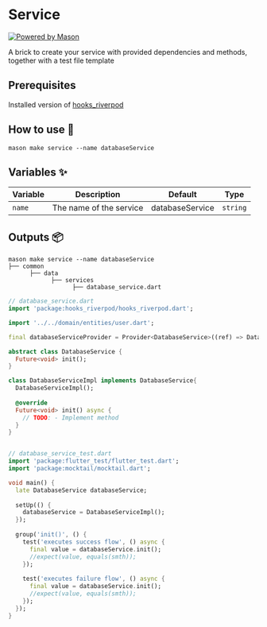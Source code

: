 # Service

[![Powered by Mason](https://img.shields.io/endpoint?url=https%3A%2F%2Ftinyurl.com%2Fmason-badge)](https://github.com/felangel/mason)

A brick to create your service with provided dependencies and methods, together with a test file template

## Prerequisites

Installed version of [hooks_riverpod](https://pub.dev/packages/hooks_riverpod)

## How to use 🚀

```
mason make service --name databaseService
```

## Variables ✨

| Variable       | Description             | Default         | Type      |
|----------------|-------------------------|-----------------| --------- |
| `name`         | The name of the service | databaseService | `string`  |

## Outputs 📦

```
mason make service --name databaseService
├── common
      ├── data
            ├── services
                  ├── database_service.dart
```

```dart
// database_service.dart
import 'package:hooks_riverpod/hooks_riverpod.dart';

import '../../domain/entities/user.dart';

final databaseServiceProvider = Provider<DatabaseService>((ref) => DatabaseServiceImpl());

abstract class DatabaseService { 
  Future<void> init();
}

class DatabaseServiceImpl implements DatabaseService{
  DatabaseServiceImpl();
  
  @override
  Future<void> init() async {
    // TODO: - Implement method
  } 
}


// database_service_test.dart
import 'package:flutter_test/flutter_test.dart';
import 'package:mocktail/mocktail.dart';

void main() {
  late DatabaseService databaseService;
  
  setUp(() {
    databaseService = DatabaseServiceImpl();
  });
    
  group('init()', () {
    test('executes success flow', () async {
      final value = databaseService.init();
      //expect(value, equals(smth));
    });
    
    test('executes failure flow', () async {
      final value = databaseService.init();
      //expect(value, equals(smth));
    });
  });
}
```